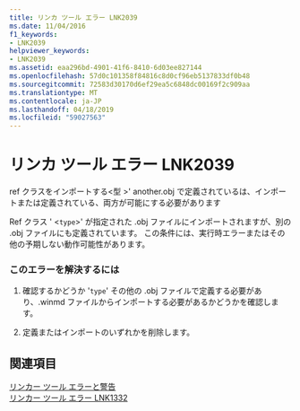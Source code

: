 ```yaml
---
title: リンカ ツール エラー LNK2039
ms.date: 11/04/2016
f1_keywords:
- LNK2039
helpviewer_keywords:
- LNK2039
ms.assetid: eaa296bd-4901-41f6-8410-6d03ee827144
ms.openlocfilehash: 57d0c101358f84816c8d0cf96eb5137833df0b48
ms.sourcegitcommit: 72583d30170d6ef29ea5c6848dc00169f2c909aa
ms.translationtype: MT
ms.contentlocale: ja-JP
ms.lasthandoff: 04/18/2019
ms.locfileid: "59027563"
---
```

# <a name="linker-tools-error-lnk2039"></a>リンカ ツール エラー LNK2039

ref クラスをインポートする\<型 >' another.obj で定義されているは、インポートまたは定義されている、両方が可能にする必要があります

Ref クラス ' <`type`>' が指定された .obj ファイルにインポートされますが、別の .obj ファイルにも定義されています。 この条件には、実行時エラーまたはその他の予期しない動作可能性があります。

### <a name="to-correct-this-error"></a>このエラーを解決するには

1. 確認するかどうか '`type`' その他の .obj ファイルで定義する必要があり、.winmd ファイルからインポートする必要があるかどうかを確認します。

1. 定義またはインポートのいずれかを削除します。

## <a name="see-also"></a>関連項目

[リンカー ツール エラーと警告](../../error-messages/tool-errors/linker-tools-errors-and-warnings.md)<br/>
[リンカー ツール エラー LNK1332](../../error-messages/tool-errors/linker-tools-error-lnk1332.md)